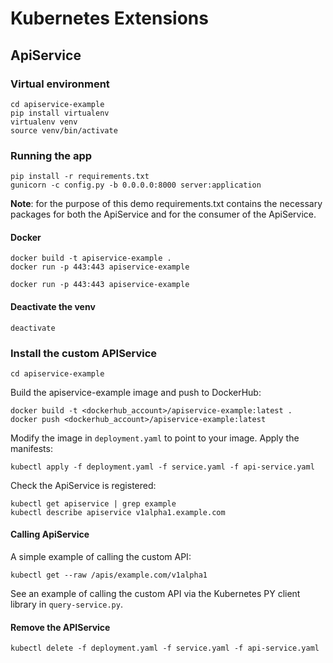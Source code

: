 # Kubernetes Extensions
## ApiService

### Virtual environment
```commandline
cd apiservice-example
pip install virtualenv
virtualenv venv
source venv/bin/activate
```

### Running the app
```commandline
pip install -r requirements.txt
gunicorn -c config.py -b 0.0.0.0:8000 server:application
```
**Note**: for the purpose of this demo requirements.txt contains the necessary packages for both the ApiService and for the consumer of the ApiService.

#### Docker
```commandline
docker build -t apiservice-example .
docker run -p 443:443 apiservice-example
```

```commandline
docker run -p 443:443 apiservice-example
```

#### Deactivate the venv
```commandline
deactivate
```

### Install the custom APIService
```commandline
cd apiservice-example
```
Build the apiservice-example image and push to DockerHub:
```commandline
docker build -t <dockerhub_account>/apiservice-example:latest .         
docker push <dockerhub_account>/apiservice-example:latest
```
Modify the image in `deployment.yaml` to point to your image. Apply the manifests:
```commandline
kubectl apply -f deployment.yaml -f service.yaml -f api-service.yaml
```
Check the ApiService is registered:
```commandline
kubectl get apiservice | grep example
kubectl describe apiservice v1alpha1.example.com
```

#### Calling ApiService

A simple example of calling the custom API:
```commandline
kubectl get --raw /apis/example.com/v1alpha1
```

See an example of calling the custom API via the Kubernetes PY client library in `query-service.py`.

#### Remove the APIService
```commandline
kubectl delete -f deployment.yaml -f service.yaml -f api-service.yaml
```

